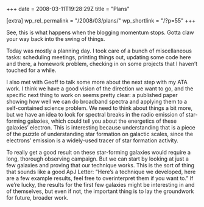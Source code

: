 +++
date = 2008-03-11T19:28:29Z
title = "Plans"

[extra]
wp_rel_permalink = "/2008/03/plans/"
wp_shortlink = "/?p=55"
+++

See, this is what happens when the blogging momentum stops. Gotta claw your
way back into the swing of things.

Today was mostly a planning day. I took care of a bunch of miscellaneous
tasks: scheduling meetings, printing things out, updating some code here and
there, a homework problem, checking in on some projects that I haven’t touched
for a while.

I also met with Geoff to talk some more about the next step with my ATA work.
I think we have a good vision of the direction we want to go, and the specific
next thing to work on seems pretty clear: a published paper showing how well
we can do broadband spectra and applying them to a self-contained science
problem. We need to think about things a bit more, but we have an idea to look
for spectral breaks in the radio emission of star-forming galaxies, which
could tell you about the energetics of these galaxies’ electron. This is
interesting because understanding that is a piece of the puzzle of
understanding star formation on galactic scales, since the electrons’ emission
is a widely-used tracer of star formation activity.

To really get a good result on these star-forming galaxies would require a
long, thorough observing campaign. But we can start by looking at just a few
galaxies and proving that our technique works. This is the sort of thing that
sounds like a good ApJ Letter: “Here’s a technique we developed, here are a
few example results, feel free to overinterpret them if you want to.” If we’re
lucky, the results for the first few galaxies might be interesting in and of
themselves, but even if not, the important thing is to lay the groundwork for
future, broader work.
